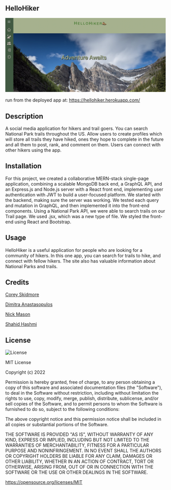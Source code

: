 ## HelloHiker

![img](client/src/Images/homepage.png)


run from the deployed app at:  https://hellohiker.herokuapp.com/


## Description
A social media application for hikers and trail goers. You can search National Park trails throughout the US.  Allow users to create profiles which will store all trails they have hiked, ones they hope to complete in the future and all them to post, rank, and comment on them. Users can connect with other hikers using the app. 

## Installation
For this project, we created a collaborative MERN-stack single-page application, combining a scalable MongoDB back end, a GraphQL API, and an Express.js and Node.js server with a React front end, implementing user authentication with JWT to build a user-focused platform. We started with the backend, making sure the server was working. We tested each query and mutation in GraphQL, and then implemented it into the front-end components. Using a National Park API, we were able to search trails on our Trail page. We used .jsx, which was a new type of file. We styled the front-end using React and Bootstrap. 

## Usage
HelloHiker is a useful application for people who are looking for a community of hikers. In this one app, you can search for trails to hike, and connect with fellow hikers. The site also has valuable information about National Parks and trails.

## Credits  
<p><a href="https://github.com/skidmoreco">Corey Skidmore</a></p>
<p><a href="https://github.com/dimitra-anasta">Dimitra Anastasopulos</a></p>
<p><a href="https://github.com/Nickmason01">Nick Mason</a></p>
<p><a href="https://github.com/ShahidHashmi1">Shahid Hashmi</a></p>

## License
![License](https://img.shields.io/badge/License-MIT-yellow.svg)

MIT License

Copyright (c) 2022

Permission is hereby granted, free of charge, to any person obtaining a copy of this software and associated documentation files (the "Software"), to deal in the Software without restriction, including without limitation the rights to use, copy, modify, merge, publish, distribute, sublicense, and/or sell copies of the Software, and to permit persons to whom the Software is furnished to do so, subject to the following conditions:

The above copyright notice and this permission notice shall be included in all copies or substantial portions of the Software.

THE SOFTWARE IS PROVIDED "AS IS", WITHOUT WARRANTY OF ANY KIND, EXPRESS OR IMPLIED, INCLUDING BUT NOT LIMITED TO THE WARRANTIES OF MERCHANTABILITY, FITNESS FOR A PARTICULAR PURPOSE AND NONINFRINGEMENT. IN NO EVENT SHALL THE AUTHORS OR COPYRIGHT HOLDERS BE LIABLE FOR ANY CLAIM, DAMAGES OR OTHER LIABILITY, WHETHER IN AN ACTION OF CONTRACT, TORT OR OTHERWISE, ARISING FROM, OUT OF OR IN CONNECTION WITH THE SOFTWARE OR THE USE OR OTHER DEALINGS IN THE SOFTWARE.

https://opensource.org/licenses/MIT
